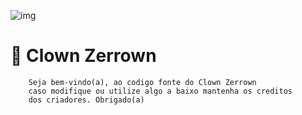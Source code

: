 ![img](https://i.imgur.com/Tr9kou2.png)

#        📌 Clown Zerrown

        Seja bem-vindo(a), ao codigo fonte do Clown Zerrown
        caso modifique ou utilize algo a baixo mantenha os creditos
        dos criadores. Obrigado(a)
